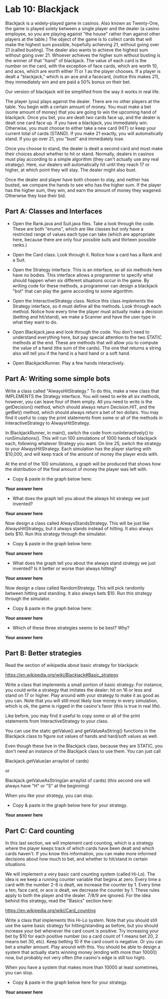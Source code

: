 # Lab 10: Blackjack

Blackjack is a widely-played game in casinos.  Also known
as Twenty-One, the game is played solely between a single
player and the dealer (a casino employee, so you are
playing against "the house" rather than against other
players at the table.)  The object of the game is to 
collect cards that will make the highest sum possible,
hopefully achieving 21, without going over 21 (called
busting).  The dealer also wants to achieve the highest
sum without going over 21.  Whoever achieves the higher
sum without busting is the winner of that "hand" of blackjack.
The value of each card is the number on the card, with
the exception of face cards, which are worth 10, and
aces, which are worth either 11 or 1 as the player chooses.
If a player is dealt a "blackjack," which is an ace and
a facecard, (notice this makes 21), they immediately win
and are paid a 50% bonus on their bet.

Our version of blackjack will be simplified from the 
way it works in real life.

The player (you) plays against the dealer.  There are no
other players at the table.  You begin with a certain 
amount of money.  You must make a bet (some amount of money)
that you are going to win the upcoming hand of blackjack.
Once you bet, you are dealt two cards face up, and the 
dealer is dealt one card face up.  If you have a blackjack,
you immediately win.  Otherwise, you must choose to either
take a new card (HIT) or keep your current total of cards
(STAND).  If you make 21 exactly, you will automatically
stand.  If you go over 21, you "bust" and immediately lose.

Once you choose to stand, the dealer is dealt a second card
and must make their choices about whether to hit or stand.
Normally, dealers in casinos must play according to a 
simple algorithm (they can't actually use any real strategy).
Here, our dealers will automatically hit until they reach 17
or higher, at which point they will stay.  The dealer might
also bust.

Once the dealer and player have both chosen to stay, and
neither has busted, we compare the hands to see who has
the higher sum.  If the player has the higher sum, they win,
and earn the amount of money they wagered.  Otherwise they
lose their bid.

## Part A: Classes and Interfaces

- Open the Rank.java and Suit.java files.  Take a look
through the code.  These are both "enums", which are like
classes but only have a restricted range of values each
type can take (which are appropriate here, because there
are only four possible suits and thirteen possible ranks.)

- Open the Card class.  Look through it.  Notice how a
card has a Rank and a Suit.

- Open the Strategy interface.  This is an interface, so 
all six methods here have no bodies.  This interface allows
a programmer to specify what should happen when six different
situations occur in the game.  By writing code for these
methods, a programmer can design a blackjack "bot" that can
play the game according to some algorithm.

- Open the InteractiveStrategy class.  Notice this class
*implements* the Strategy interface, so it must define all
the methods.  Look through each method.  Notice how every 
time the player must actually make a decision (betting and
hit/stand), we make a Scanner and have the user type in
what they want to do.

- Open Blackjack.java and look through the code.  You don't
need to understand everything here, but pay special attention
to the two STATIC methods at the end.  These are methods
that will allow you to compute the value of a hand (the sum
of the cards).  The one that returns a string also will tell
you if the hand is a hard hand or a soft hand.

- Open BlackjackRunner.  Play a few hands interactively.

## Part A: Writing some simple bots

Write a class called "AlwaysHitStrategy."  To do this,
make a new class that IMPLEMENTS the Strategy interface.
You will need to write all six methods, however, you can
leave four of them empty.  All you need to write is the
getDecision() method, which should always return Decision.HIT,
and the getBet() method, which should always return a 
bet of ten dollars.  You may find it useful to copy
the print statements from some or all of the methods
in InteractiveStrategy to AlwaysHitStrategy.

In BlackjackRunner, in main(), switch the code from
runInteractively() to runSimulations().  This will run
100 simulations of 1000 hands of blackjack each, following
whatever Strategy you want.  On line 25, switch the
strategy to your AlwaysHitStrategy.  Each simulation has
the player starting with $10,000, and will keep track
of the amount of money the player ends with.

At the end of the 100 simulations, a graph will be produced
that shows how the distribution of the final amount of
money the player was left with.

- Copy & paste in the graph below here:

__Your answer here__

- What does the graph tell you about the always hit strategy
we just invented?  

__Your answer here__

Now design a class called AlwaysStandsStrategy.  This will
be just like AlwaysHitStrategy, but it always stands 
instead of hitting.  It also always bets $10.  Run this
strategy through the simulator.

- Copy & paste in the graph below here:

__Your answer here__

- What does the graph tell you about the always stand strategy
we just invented?  Is it better or worse than always
hitting?

__Your answer here__

Now design a class called RandomStrategy.  This will
pick randomly between hitting and standing.
It also always bets $10.  Run this
strategy through the simulator.

- Copy & paste in the graph below here:

__Your answer here__

- Which of these three strategies seems to be best?
Why?

__Your answer here__

## Part B: Better strategies

Read the section of wikipedia about basic strategy
for blackjack:

https://en.wikipedia.org/wiki/Blackjack#Basic_strategy

Write a class that implements a small portion of 
basic strategy.  For instance, you could write a 
strategy that imitates the dealer: hit on 16 or less
and stand on 17 or higher.  Play around with your
strategy to make it as good as you can.  Note that you 
will still most likely lose money in every simulation,
which is ok, the game is rigged in the casino's favor
(this is true in real life).

Like before, you may find it useful to copy some or
all of the print statements from InteractiveStrategy
to your class.

You can use the static getValue() and getValueAsString()
functions in the Blackjack class to figure out values 
of hands and hard/soft values as well.  

Even though these live in the Blackjack class, because
they are STATIC, you don't need an instance of the
Blackjack class to use them.  You can just call

Blackjack.getValue(an arraylist of cards) 

or 

Blackjack.getValueAsString(an arraylist of cards)
(this second one will always have "H" or "S" at
the beginning)

When you like your strategy, you can stop.

- Copy & paste in the graph below here for your strategy.

__Your answer here__


## Part C: Card counting

In this last section, we will implement card counting,
which is a strategy where the player keeps track
of which cards have been dealt and which cards haven't.
If you know this information, you can make more informed
decisions about how much to bet, and whether to hit/stand
in certain situations.

We will implement a very basic card counting system (called Hi-Lo).
The idea is we keep a running counter variable that begins
at zero.  Every time a card with the number 2-6 is dealt,
we increase the counter by 1.  Every time a ten, face card,
or ace is dealt, we decrease the counter by 1.  These rules
apply to both the player and the dealer.  7/8/9 are ignored.
For the idea behind this strategy, read the "Basics" section
here:

https://en.wikipedia.org/wiki/Card_counting

Write a class that implements this Hi-Lo system.  Note that
you should still use the same basic strategy for hitting/standing
as before, but you should increase your bet whenever the 
card count is positive.  Try increasing your bet by $10 
for each positive number (so a card count of 1 means bet 20,
2 means bet 30, etc).  Keep betting 10 if the card count is
negative.  Or you can bet a smaller amount.  Play around
with this.  You should be able to design a system that
actually starts winning money (ending with more than 10000)
now, but probably not very often (the casino's edge is still
too high).

When you have a system that makes more than 10000 at least
sometimes, you can stop.

- Copy & paste in the graph below here for your strategy.

__Your answer here__

